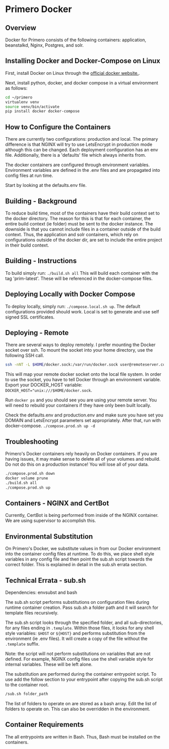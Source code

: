 
# Primero Docker

## Overview

Docker for Primero consists of the following containers: application,
beanstalkd, Nginx, Postgres, and solr.

## Installing Docker and Docker-Compose on Linux

First, install Docker on Linux through the [official docker
website.](https://docs.docker.com/install/).

Next, install python, docker, and docker compose in a virtual environment as
follows:

```bash
cd ~/primero
virtualenv venv
source venv/bin/activate
pip install docker docker-compose
```

## How to Configure the Containers

There are currently two configurations: production and local. The primary
difference is that NGINX will try to use LetsEncrypt in production mode although
this can be changed. Each deployment configuration has an env file.
Additionally, there is a 'defaults' file which always inherits from.

The docker containers are configured through environment variables. Environment
variables are defined in the .env files and are propagated into config files at
run time.

Start by looking at the defaults.env file.

## Building - Background

To reduce build time, most of the containers have their build context set to the
docker directory. The reason for this is that for each container, the entire
build context (ie folder) must be sent to the docker instance. The downside is
that you cannot include files in a container outside of the build context. Thus,
the application and solr containers, which rely on configurations outside of the
docker dir, are set to include the entire project in their build context.

## Building - Instructions

To build simply run: `./build.sh all`
This will build each container with the tag 'prim-latest'. These will be
referenced in the docker-compose files.

## Deploying Locally with Docker Compose

To deploy locally, simply run: `./compose.local.sh up`. The default
configurations provided should work. Local is set to generate and use self
signed SSL certificates.

## Deploying - Remote

There are several ways to deploy remotely. I prefer mounting the Docker socket
over ssh. To mount the socket into your home directory, use the following SSH
call.

```bash
ssh -nNT -L $HOME/docker.sock:/var/run/docker.sock user@remoteserver.com
```

This will map your remote docker socket onto the local file system. In order to
use the socket, you have to tell Docker through an environment variable.
Export your DOCKER_HOST variable: `DOCKER_HOST="unix:///$HOME/docker.sock`.

Run `docker ps` and you should see you are using your remote server. You will
need to rebuild your containers if they have only been built locally.

Check the defaults.env and production.env and make sure you have set you DOMAIN
and LetsEncrypt parameters set appropriately. After that, run with
docker-compose. `./compose.prod.sh up -d`

## Troubleshooting

Primero's Docker containers rely heavily on Docker containers. If you are having
issues, it may make sense to delete all of your volumes and rebuild. Do not do
this on a production instance! You will lose all of your data.

```bash
./compose.prod.sh down
docker volume prune
./build.sh all
./compose.prod.sh up
```

## Containers - NGINX and CertBot

Currently, CertBot is being performed from inside of the NGINX container. We are
using supervisor to accomplish this.

## Environmental Substitution

On Primero's Docker, we substitute values in from our Docker environment
into the container config files at runtime. To do this, we place shell style
variables in any config file and then point the sub.sh script towards the
correct folder. This is explained in detail in the sub.sh errata section.

## Technical Errata - sub.sh

Dependencies: envsubst and bash

The sub.sh script performs substitutions on configuration files during runtime
container creation. Pass sub.sh a folder path and it will search for template
files recursively.

The sub.sh script looks through the specified folder, and all sub-directories,
for any files ending in `.template`. Within those files, it looks for any shell
style variables: `$HOST` or `${HOST}` and performs substitution from the
environment (ie .env files). It will create a copy of the file without the
`.template` suffix.

Note: the script will not perform substitutions on variables that are not
defined. For example, NGINX config files use the shell variable style for
internal variables. These will be left alone.

The substitution are performed during the container entrypoint script. To use
add the follow section to your entrypoint after copying the sub.sh script to the
container root.

```bash
/sub.sh folder_path
```

The list of folders to operate on are stored as a bash array. Edit the list of
folders to operate on. This can also be overridden in the environment.

## Container Requirements

The all entrypoints are written in Bash. Thus, Bash must be installed on the
containers.
